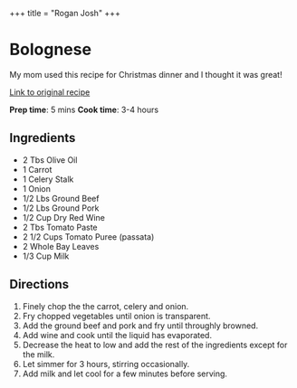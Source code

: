 +++
title = "Rogan Josh"
+++

# Bolognese

My mom used this recipe for Christmas dinner and I thought it was great!

[Link to original recipe](https://anitalianinmykitchen.com/bolognese-sauce/)

**Prep time**: 5 mins **Cook time**: 3-4 hours
## Ingredients

- 2 Tbs Olive Oil
- 1 Carrot
- 1 Celery Stalk
- 1 Onion
- 1/2 Lbs Ground Beef
- 1/2 Lbs Ground Pork
- 1/2 Cup Dry Red Wine
- 2 Tbs Tomato Paste
- 2 1/2 Cups Tomato Puree (passata)
- 2 Whole Bay Leaves
- 1/3 Cup Milk

## Directions

1. Finely chop the the carrot, celery and onion.
2. Fry chopped vegetables until onion is transparent.
3. Add the ground beef and pork and fry until throughly browned.
4. Add wine and cook until the liquid has evaporated.
5. Decrease the heat to low and add the rest of the ingredients except for the milk.
6. Let simmer for 3 hours, stirring occasionally.
7. Add milk and let cool for a few minutes before serving. 